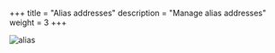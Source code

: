 +++
title = "Alias addresses"
description = "Manage alias addresses"
weight = 3
+++

![alias](../../images/alias.png)
